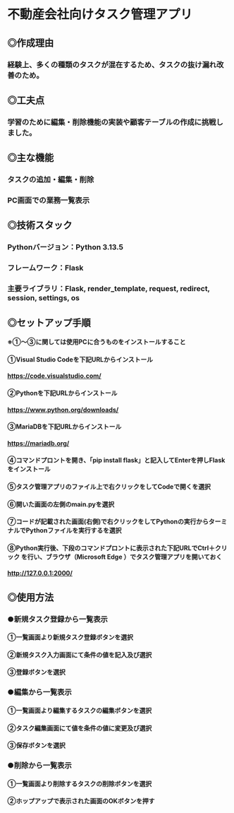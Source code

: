 # 不動産会社向けタスク管理アプリ
## ◎作成理由
### 経験上、多くの種類のタスクが混在するため、タスクの抜け漏れ改善のため。
##
## ◎工夫点
### 学習のために編集・削除機能の実装や顧客テーブルの作成に挑戦しました。
## 
## ◎主な機能
### タスクの追加・編集・削除
### PC画面での業務一覧表示
## 
## ◎技術スタック
### Pythonバージョン：Python 3.13.5
### フレームワーク：Flask
### 主要ライブラリ：Flask, render_template, request, redirect, session, settings, os
## 
## ◎セットアップ手順
#### ※①～③に関しては使用PCに合うものをインストールすること 
#### ①Visual Studio Codeを下記URLからインストール 
####  https://code.visualstudio.com/ 
#### ②Pythonを下記URLからインストール 
####  https://www.python.org/downloads/ 
#### ③MariaDBを下記URLからインストール 
####  https://mariadb.org/ 
#### ④コマンドプロントを開き、「pip install flask」と記入してEnterを押しFlaskをインストール 
#### ⑤タスク管理アプリのファイル上で右クリックをしてCodeで開くを選択 
#### ⑥開いた画面の左側のmain.pyを選択 
#### ⑦コードが記載された画面(右側)で右クリックをしてPythonの実行からターミナルでPythonファイルを実行するを選択 
#### ⑧Python実行後、下段のコマンドプロントに表示された下記URLでCtrl＋クリック を行い、ブラウザ（Microsoft Edge ）でタスク管理アプリを開いておく
#### http://127.0.0.1:2000/ 
## 
## ◎使用方法
### ●新規タスク登録から一覧表示 
#### ①一覧画面より新規タスク登録ボタンを選択 
#### ②新規タスク入力画面にて条件の値を記入及び選択 
#### ③登録ボタンを選択 
### ●編集から一覧表示 
#### ①一覧画面より編集するタスクの編集ボタンを選択 
#### ②タスク編集画面にて値を条件の値に変更及び選択 
#### ③保存ボタンを選択 
### ●削除から一覧表示 
#### ①一覧画面より削除するタスクの削除ボタンを選択 
#### ②ホップアップで表示された画面のOKボタンを押す 

   
